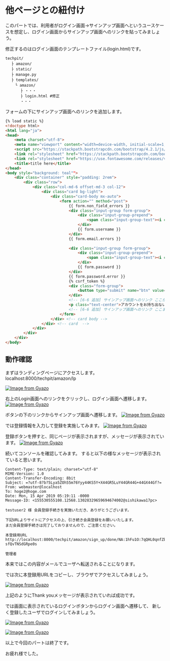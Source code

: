 # 他ページとの紐付け
このパートでは、利用者がログイン画面→サインアップ画面へというユースケースを想定し、ログイン画面からサインアップ画面へのリンクを貼ってみましょう。

修正するのはログイン画面のテンプレートファイル(login.html)です。

```
techpit/
　 ├ amazon/
　 ├ static/
　 ├ manage.py
　 ├ templates/ 
 　　└ amazon/ 
    　 ├ ・・・
　     ├ login.html #修正
　　　　・・・
```

フォームの下にサインアップ画面へのリンクを追加します。

```html
{% load static %}
<!doctype html>
<html lang="ja">
<head>
    <meta charset="utf-8">
    <meta name="viewport" content="width=device-width, initial-scale=1, shrink-to-fit=no">
    <script src="https://stackpath.bootstrapcdn.com/bootstrap/4.2.1/js/bootstrap.min.js"></script>  
    <link rel="stylesheet" href="https://stackpath.bootstrapcdn.com/bootstrap/4.1.0/css/bootstrap.min.css">
    <link rel="stylesheet" href="https://use.fontawesome.com/releases/v5.5.0/css/all.css">
    <title>title here</title>
</head>
<body style="background: teal"">
    <div class="container" style="padding: 2rem">
        <div class="row">
            <div class="col-md-6 offset-md-3 col-12">
                <div class="card bg-light">
                    <div class="card-body mx-auto">
                        <form action="" method="post">
                            {{ form.non_field_errors }}
                            <div class="input-group form-group">
                                <div class="input-group-prepend">
                                    <span class="input-group-text"><i class="fas fa-envelope"></i></span>
                                </div>
                                {{ form.username }}
                            </div>
                            {{ form.email.errors }}
        
                            <div class="input-group form-group">
                                <div class="input-group-prepend">
                                    <span class="input-group-text"><i class="fas fa-lock"></i></span>
                                </div>
                                {{ form.password }}
                            </div>
                            {{ form.password.error }}
                            {% csrf_token %}
                            <div class="form-group">
                                <button type="submit" name="btn" value="Login" class="btn btn-primary btn-block">Login</button>
                            </div>
                            <!-- [6-6 追加] サインアップ画面へのリンク ここから -->
                            <p class="text-center">アカウントをお持ち出ないですか? <a href="{% url 'amazon:sign_up' %}">Sign up</a> </p>
                            <!-- [6-6 追加] サインアップ画面へのリンク ここまで -->
                        </form>
                    </div> <!-- card body -->
                </div> <!-- card  -->
            </div>
        </div>
    </div>
</body>
```

## 動作確認
まずはランディングページにアクセスします。
localhost:8000/techpit/amazon/lp

[![Image from Gyazo](https://i.gyazo.com/edf6f6bae7616c651ada838e0d4f9b5d.png)](https://gyazo.com/edf6f6bae7616c651ada838e0d4f9b5d)

右上のLogin画面へのリンクをクリックし、ログイン画面へ遷移します。
[![Image from Gyazo](https://i.gyazo.com/7a99dff09f7c4bf5ae1aa36300282b40.png)](https://gyazo.com/7a99dff09f7c4bf5ae1aa36300282b40)

ボタンの下のリンクからサインアップ画面へ遷移します。
[![Image from Gyazo](https://i.gyazo.com/ade3a890c12208ba943ae70e2ac4215e.png)](https://gyazo.com/ade3a890c12208ba943ae70e2ac4215e)

では登録情報を入力して登録を実施してみます。
[![Image from Gyazo](https://i.gyazo.com/5b29aef3e095775861301789487efa1d.png)](https://gyazo.com/5b29aef3e095775861301789487efa1d)

登録ボタンを押すと、同じページが表示されますが、メッセージが表示されています。
[![Image from Gyazo](https://i.gyazo.com/abb6b22a2a36fb3824473fdb36254b08.png)](https://gyazo.com/abb6b22a2a36fb3824473fdb36254b08)

続いてコンソールを確認してみます。
すると以下の様なメッセージが表示されていると思います。

```
Content-Type: text/plain; charset="utf-8"
MIME-Version: 1.0
Content-Transfer-Encoding: 8bit
Subject: =?utf-8?b?5Lya5ZOh55m76Yyy44KS5Y+X44GR5LuY44GR44G+44GX44Gf?=
From: webmaster@localhost
To: hoge2@hoge.com
Date: Mon, 15 Apr 2019 05:19:11 -0000
Message-ID: <155530555108.12568.13028329659694674002@sishikawa17pc>

testuser2 様 会員登録手続きを実施いただき、ありがとうございます。

下記URLよりサイトにアクセスの上、引き続き会員登録をお願いいたします。
まだ会員登録手続きは完了しておりませんので、ご注意ください。

本登録用URL
http://localhost:8000/techpit/amazon/sign_up/done/NA:1hFu1O:7qQHL0qnfZbh-sfQvTNSdGRpe0s

管理者
```

本来ではこの内容がメールでユーザへ転送されることになります。

では次に本登録用URLをコピーし、ブラウザでアクセスしてみましょう。

[![Image from Gyazo](https://i.gyazo.com/35eb38607ef9e33ee660794637529623.png)](https://gyazo.com/35eb38607ef9e33ee660794637529623)

上記のようにThank youメッセージが表示されていれば成功です。

では画面に表示されているログインボタンからログイン画面へ遷移して、
新しく登録したユーザでログインしてみましょう。

[![Image from Gyazo](https://i.gyazo.com/09dfd7869a6408fec72b9783050160f1.png)](https://gyazo.com/09dfd7869a6408fec72b9783050160f1)


[![Image from Gyazo](https://i.gyazo.com/13a02ef6baa8c71ca726d4648913b09c.png)](https://gyazo.com/13a02ef6baa8c71ca726d4648913b09c)

以上で今回のパートは終了です。

お疲れ様でした。
